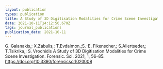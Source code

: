 ```yaml
---
layout: publication
types: publication
title: A Study of 3D Digitisation Modalities for Crime Scene Investigation
date: 2021-10-11T14:12:50.670Z
tags: journal_publications
publication_date: 2021-10-11
---
```

G. Galanakis,; X.Zabulis,; T.Evdaimon,;S.-E. Fikenscher,; S.Allertseder,; T.Tsikrika,; S. Vrochidis A Study of 3D Digitisation Modalities for Crime Scene Investigation. Forensic. Sci. 2021, 1, 56–85. https://doi.org/10.3390/forensicsci1020008
